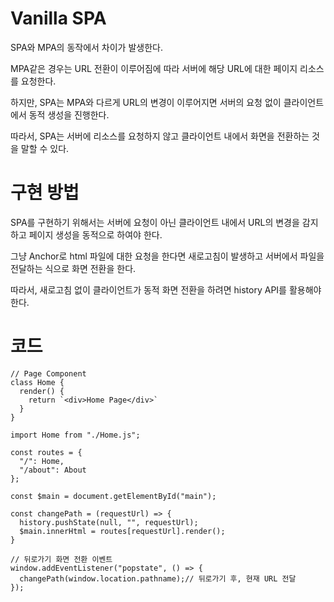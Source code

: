 # Vanilla SPA

SPA와 MPA의 동작에서 차이가 발생한다.

MPA같은 경우는 URL 전환이 이루어짐에 따라 서버에 해당 URL에 대한 페이지 리소스를 요청한다.

하지만, SPA는 MPA와 다르게 URL의 변경이 이루어지면 서버의 요청 없이 클라이언트에서 동적 생성을 진행한다.

따라서, SPA는 서버에 리소스를 요청하지 않고 클라이언트 내에서 화면을 전환하는 것을 말할 수 있다.

# 구현 방법

SPA를 구현하기 위해서는 서버에 요청이 아닌 클라이언트 내에서 URL의 변경을 감지하고 페이지 생성을 동적으로 하여야 한다.

그냥 Anchor로 html 파일에 대한 요청을 한다면 새로고침이 발생하고 서버에서 파일을 전달하는 식으로 화면 전환을 한다.

따라서, 새로고침 없이 클라이언트가 동적 화면 전환을 하려면 history API를 활용해야 한다.

# 코드

```
// Page Component
class Home {
  render() {
    return `<div>Home Page</div>`
  }
}
```

```
import Home from "./Home.js";

const routes = {
  "/": Home,
  "/about": About
};

const $main = document.getElementById("main");

const changePath = (requestUrl) => {
  history.pushState(null, "", requestUrl);
  $main.innerHtml = routes[requestUrl].render();
}

// 뒤로가기 화면 전환 이벤트
window.addEventListener("popstate", () => {
  changePath(window.location.pathname);// 뒤로가기 후, 현재 URL 전달
});
```
